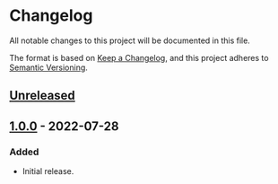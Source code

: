 # Changelog
All notable changes to this project will be documented in this file.

The format is based on [Keep a Changelog](https://keepachangelog.com/en/1.0.0/),
and this project adheres to [Semantic Versioning](https://semver.org/spec/v2.0.0.html).

## [Unreleased]

## [1.0.0] - 2022-07-28
### Added
- Initial release.

[Unreleased]: https://github.com/supernovus/lum.compat.js/compare/v1.0.0...HEAD
[1.0.0]: https://github.com/supernovus/lum.compat.js/releases/tag/v1.0.0

